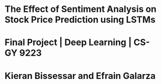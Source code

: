 # The Effect of Sentiment Analysis on Stock Price Prediction using LSTMs
# Final Project | Deep Learning | CS-GY 9223
# Kieran Bissessar and Efrain Galarza
